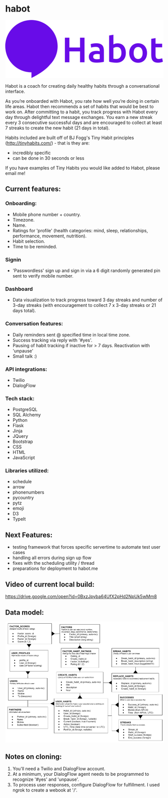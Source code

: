 # habot

![habot](./static/Habot.png)

Habot is a coach for creating daily healthy habits through a conversational interface.

As you’re onboarded with Habot, you rate how well you’re doing in certain life areas. Habot then recommends a set of habits that would be best to work on. After committing to a habit, you track progress with Habot every day through delightful text message exchanges. You earn a new streak every 3 consecutive successful days and are encouraged to collect at least 7 streaks to create the new habit (21 days in total).

Habits included are built off of BJ Fogg's Tiny Habit principles (http://tinyhabits.com/) - that is they are:
- incredibly specific
- can be done in 30 seconds or less

If you have examples of Tiny Habits you would like added to Habot, please email me!

## Current features:

### Onboarding:
- Mobile phone number + country.
- Timezone.
- Name.
- Ratings for 'profile' (health categories: mind, sleep, relationships, performance, movement, nutrition).
- Habit selection.
- Time to be reminded.

### Signin
- 'Passwordless' sign up and sign in via a 6 digit randomly generated pin sent to verify mobile number.

### Dashboard
- Data visualization to track progress toward 3 day streaks and number of 3-day streaks (with encouragement to collect 7 x 3-day streaks or 21 days total).

### Conversation features:
- Daily reminders sent @ specified time in local time zone.
- Success tracking via reply with '#yes'.
- Pausing of habit tracking if inactive for > 7 days.  Reactivation with 'unpause'
- Small talk :)

### API integrations:
- Twilio
- DialogFlow

### Tech stack:
- PostgreSQL
- SQL Alchemy
- Python
- Flask
- Jinja
- JQuery
- Bootstrap
- CSS
- HTML
- JavaScript

### Libraries utilized:
- schedule
- arrow
- phonenumbers
- pycountry
- pytz
- emoji
- D3
- TypeIt

## Next Features:
- testing framework that forces specific servertime to automate test user cases 
- handling all errors during sign up flow
- fixes with the scheduling utility / thread
- preparations for deployment to habot.me

## Video of current local build: 

https://drive.google.com/open?id=0BxzJpyba64UfX2pHd2NpUk5wMm8

## Data model: 

![data model](./Habot%20Data%20Model.png)

## Notes on cloning: 
1. You'll need a Twilio and DialogFlow account. 
2. At a minimum, your DialogFlow agent needs to be programmed to recognize '#yes' and 'unpause'.
3. To process user responses, configure DialogFlow for fulfillment.  I used ngrok to create a webook at '/'.


